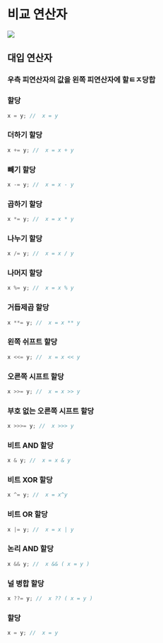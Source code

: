 # 비교 연산자

<img src="https://img.shields.io/badge/JavaScript-FDC813?style=flat&logo=JavaScript&logoColor=black"/>

## 대입 연산자

### 우측 피연산자의 값을 왼쪽 피연산자에 할ㅌㅈ당합

### 할당

```javascript
x = y; //  x = y
```

### 더하기 할당

```javascript
x += y; //  x = x + y
```

### 빼기 할당

```javascript
x -= y; //  x = x - y
```

### 곱하기 할당

```javascript
x *= y; //  x = x * y
```

### 나누기 할당

```javascript
x /= y; //  x = x / y
```

### 나머지 할당

```javascript
x %= y; //  x = x % y
```

### 거듭제곱 할당

```javascript
x **= y; //  x = x ** y
```

### 왼쪽 쉬프트 할당

```javascript
x <<= y; //  x = x << y
```

### 오른쪽 시프트 할당

```javascript
x >>= y; //  x = x >> y
```

### 부호 없는 오른쪽 시프트 할당

```javascript
x >>>= y; //  x >>> y
```

### 비트 AND 할당

```javascript
x & y; //  x = x & y
```

### 비트 XOR 할당

```javascript
x ^= y; //  x = x^y
```

### 비트 OR 할당

```javascript
x |= y; //  x = x | y
```

### 논리 AND 할당

```javascript
x && y; //  x && ( x = y )
```

### 널 병합 할당

```javascript
x ??= y; //  x ?? ( x = y )
```

### 할당

```javascript
x = y; //  x = y
```
